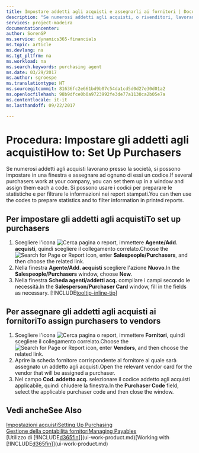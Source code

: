 ```yaml
---
title: Impostare addetti agli acquisti e assegnarli ai fornitori | Documenti Microsoft
description: "Se numerosi addetti agli acquisti, o rivenditori, lavorano presso la società, è possibile organizzarli per analisi statistiche."
services: project-madeira
documentationcenter: 
author: SorenGP
ms.service: dynamics365-financials
ms.topic: article
ms.devlang: na
ms.tgt_pltfrm: na
ms.workload: na
ms.search.keywords: purchasing agent
ms.date: 03/29/2017
ms.author: sgroespe
ms.translationtype: HT
ms.sourcegitcommit: 81636fc2e661bd9b07c54da1cd5d0d27e30d01a2
ms.openlocfilehash: 98b9dfce0b0a9723992fe3de77a1130ca2b05e7a
ms.contentlocale: it-it
ms.lasthandoff: 09/22/2017

---
```

# <a name="how-to-set-up-purchasers"></a><span data-ttu-id="62b1e-103">Procedura: Impostare gli addetti agli acquisti</span><span class="sxs-lookup"><span data-stu-id="62b1e-103">How to: Set Up Purchasers</span></span>
<span data-ttu-id="62b1e-104">Se numerosi addetti agli acquisti lavorano presso la società, si possono impostare in una finestra e assegnare ad ognuno di essi un codice.</span><span class="sxs-lookup"><span data-stu-id="62b1e-104">If several purchasers work at your company, you can set them up in a window and assign them each a code.</span></span> <span data-ttu-id="62b1e-105">Si possono usare i codici per preparare le statistiche e per filtrare le informazioni nei report stampati.</span><span class="sxs-lookup"><span data-stu-id="62b1e-105">You can then use the codes to prepare statistics and to filter information in printed reports.</span></span>

## <a name="to-set-up-purchasers"></a><span data-ttu-id="62b1e-106">Per impostare gli addetti agli acquisti</span><span class="sxs-lookup"><span data-stu-id="62b1e-106">To set up purchasers</span></span>
1. <span data-ttu-id="62b1e-107">Scegliere l'icona ![Cerca pagina o report](media/ui-search/search_small.png "icona Cerca pagina o report"), immettere **Agente/Add. acquisti**, quindi scegliere il collegamento correlato.</span><span class="sxs-lookup"><span data-stu-id="62b1e-107">Choose the ![Search for Page or Report](media/ui-search/search_small.png "Search for Page or Report icon") icon, enter **Salespeople/Purchasers**, and then choose the related link.</span></span>
2. <span data-ttu-id="62b1e-108">Nella finestra **Agente/Add. acquisti** scegliere l'azione **Nuovo**.</span><span class="sxs-lookup"><span data-stu-id="62b1e-108">In the **Salespeople/Purchasers** window, choose **New**.</span></span>
3. <span data-ttu-id="62b1e-109">Nella finestra **Scheda agenti/addetti acq.** compilare i campi secondo le necessità.</span><span class="sxs-lookup"><span data-stu-id="62b1e-109">In the **Salesperson/Purchaser Card** window, fill in the fields as necessary.</span></span> [!INCLUDE[tooltip-inline-tip](includes/tooltip-inline-tip_md.md)]

## <a name="to-assign-purchasers-to-vendors"></a><span data-ttu-id="62b1e-110">Per assegnare gli addetti agli acquisti ai fornitori</span><span class="sxs-lookup"><span data-stu-id="62b1e-110">To assign purchasers to vendors</span></span>
1. <span data-ttu-id="62b1e-111">Scegliere l'icona ![Cerca pagina o report](media/ui-search/search_small.png "icona Cerca pagina o report"), immettere **Fornitori**, quindi scegliere il collegamento correlato.</span><span class="sxs-lookup"><span data-stu-id="62b1e-111">Choose the ![Search for Page or Report](media/ui-search/search_small.png "Search for Page or Report icon") icon, enter **Vendors**, and then choose the related link.</span></span>
2. <span data-ttu-id="62b1e-112">Aprire la scheda fornitore corrispondente al fornitore al quale sarà assegnato un addetto agli acquisti.</span><span class="sxs-lookup"><span data-stu-id="62b1e-112">Open the relevant vendor card for the vendor that will be assigned a purchaser.</span></span>
3. <span data-ttu-id="62b1e-113">Nel campo **Cod. addetto acq.** selezionare il codice addetto agli acquisti applicabile, quindi chiudere la finestra.</span><span class="sxs-lookup"><span data-stu-id="62b1e-113">In the **Purchaser Code** field, select the applicable purchaser code and then close the window.</span></span>

## <a name="see-also"></a><span data-ttu-id="62b1e-114">Vedi anche</span><span class="sxs-lookup"><span data-stu-id="62b1e-114">See Also</span></span>
[<span data-ttu-id="62b1e-115">Impostazioni acquisti</span><span class="sxs-lookup"><span data-stu-id="62b1e-115">Setting Up Purchasing</span></span>](purchasing-setup-purchasing.md)  
[<span data-ttu-id="62b1e-116">Gestione della contabilità fornitori</span><span class="sxs-lookup"><span data-stu-id="62b1e-116">Managing Payables</span></span>](payables-manage-payables.md)  
<span data-ttu-id="62b1e-117">[Utilizzo di [!INCLUDE[d365fin](includes/d365fin_md.md)]](ui-work-product.md)</span><span class="sxs-lookup"><span data-stu-id="62b1e-117">[Working with [!INCLUDE[d365fin](includes/d365fin_md.md)]](ui-work-product.md)</span></span>

